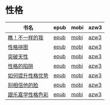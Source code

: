 # 性格

| 书名 | epub | mobi | azw3 |
| --- | --- | --- | --- |
| [瞧！不一样的我](http://ct.dalanmei.com/f/31084289-572068880-96ed10) | [epub](http://ct.dalanmei.com/f/31084289-572068880-96ed10) | [mobi](http://ct.dalanmei.com/f/31084289-571730936-383cf3) | [azw3](http://ct.dalanmei.com/f/31084289-572086806-c0abf7) |
| [性格拼图](http://ct.dalanmei.com/f/31084289-572113865-b5152e) | [epub](http://ct.dalanmei.com/f/31084289-572113865-b5152e) | [mobi](http://ct.dalanmei.com/f/31084289-571715593-b39ebc) | [azw3](http://ct.dalanmei.com/f/31084289-572121625-806a56) |
| [突破天性](http://ct.dalanmei.com/f/31084289-572114871-560eeb) | [epub](http://ct.dalanmei.com/f/31084289-572114871-560eeb) | [mobi](http://ct.dalanmei.com/f/31084289-571710831-36ea06) | [azw3](http://ct.dalanmei.com/f/31084289-572134577-89cb0a) |
| [性格的陷阱](http://ct.dalanmei.com/f/31084289-572116074-af695f) | [epub](http://ct.dalanmei.com/f/31084289-572116074-af695f) | [mobi](http://ct.dalanmei.com/f/31084289-571679752-de11fa) | [azw3](http://ct.dalanmei.com/f/31084289-572156285-467865) |
| [如何提升性格优势](http://ct.dalanmei.com/f/31084289-571736934-161be2) | [epub](http://ct.dalanmei.com/f/31084289-571736934-161be2) | [mobi](http://ct.dalanmei.com/f/31084289-571605296-3f463c) | [azw3](http://ct.dalanmei.com/f/31084289-571915888-4f7069) |
| [别相信他的脸](http://ct.dalanmei.com/f/31084289-572131429-136c0b) | [epub](http://ct.dalanmei.com/f/31084289-572131429-136c0b) | [mobi](http://ct.dalanmei.com/f/31084289-571593570-893375) | [azw3](http://ct.dalanmei.com/f/31084289-571986904-bafa5a) |
| [跟乐嘉学性格色彩](http://ct.dalanmei.com/f/31084289-571775362-e12e15) | [epub](http://ct.dalanmei.com/f/31084289-571775362-e12e15) | [mobi](http://ct.dalanmei.com/f/31084289-571501239-6c156e) | [azw3](http://ct.dalanmei.com/f/31084289-571875367-3010af) |

